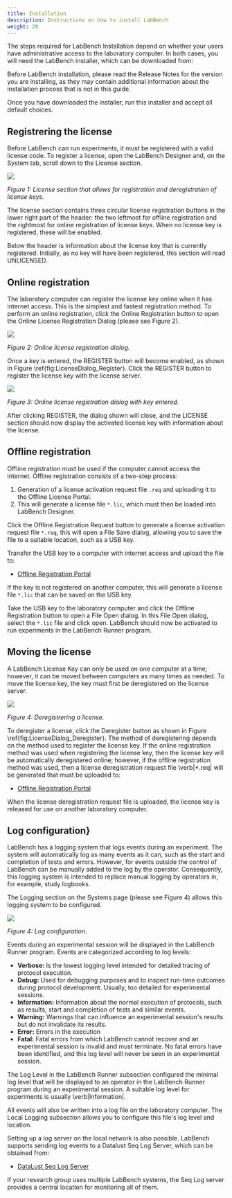 ```yaml
---
title: Installation
description: Instructions on how to install LabBench
weight: 20
---
```


The steps required for LabBench Installation depend on whether your users have administrative access to the laboratory computer. In both cases, you will need the LabBench installer, which can be downloaded from: 

Before LabBench installation, please read the Release Notes for the version you are installing, as they may contain additional information about the installation process that is not in this guide.

Once you have downloaded the installer, run this installer and accept all default choices.

## Registrering the license

Before LabBench can run experiments, it must be registered with a valid license code. To register a license, open the LabBench Designer and, on the System tab, scroll down to the License section.

![](/images/administration/SystemLicense.png)

*Figure 1: License section that allows for registration and deregistration of license keys.*

The license section contains three circular license registration buttons in the lower right part of the header: the two leftmost for offline registration and the rightmost for online registration of license keys. When no license key is registered, these will be enabled.

Below the header is information about the license key that is currently registered. Initially, as no key will have been registered, this section will read UNLICENSED.

## Online registration

The laboratory computer can register the license key online when it has internet access. This is the simplest and fastest registration method. To perform an online registration, click the Online Registration button to open the Online License Registration Dialog (please see Figure 2).

![](/images/administration/DialogLicenseEnterKey.png)

*Figure 2: Online license registration dialog.*

Once a key is entered, the REGISTER button will become enabled, as shown in Figure \ref{fig:LicenseDialog_Register}. Click the REGISTER button to register the license key with the license server.

![](/images/administration/DialogLicenseRegister.png)

*Figure 3: Online license registration dialog with key entered.*

After clicking REGISTER, the dialog shown will close, and the LICENSE section should now display the activated license key with information about the license.

## Offline registration

Offline registration must be used if the computer cannot access the internet. Offline registration consists of a two-step process:

1. Generation of a license activation request file `.req` and uploading it to the Offline License Portal.
2. This will generate a license file `*.lic`, which must then be loaded into LabBench Designer.

Click the Offline Registration Request button to generate a license activation request file `*.req`, this will open a File Save dialog, allowing you to save the file to a suitable location, such as a USB key.

Transfer the USB key to a computer with internet access and upload the file to:

* [Offline Registration Portal](https://offline.licensespring.com/)

If the key is not registered on another computer, this will generate a license file `*.lic` that can be saved on the USB key. 

Take the USB key to the laboratory computer and click the Offline Registration button to open a File Open dialog. In this File Open dialog, select the `*.lic` file and click open. LabBench should now be activated to run experiments in the LabBench Runner program.

## Moving the license

A LabBench License Key can only be used on one computer at a time; however, it can be moved between computers as many times as needed. To move the license key, the key must first be deregistered on the license server.

![](/images/administration/SystemLicenseDeregister.png)

*Figure 4: Deregistrering a license.*

To deregister a license, click the Deregister button as shown in Figure \ref{fig:LicenseDialog_Deregister}. The method of deregistering depends on the method used to register the license key. If the online registration method was used when registering the license key, then the license key will be automatically deregistered online; however, if the offline registration method was used, then a license deregistration request file \verb|*.req| will be generated that must be uploaded to:

* [Offline Registration Portal](https://offline.licensespring.com/)

When the license deregistration request file is uploaded, the license key is released for use on another laboratory computer.

## Log configuration}

LabBench has a logging system that logs events during an experiment. The system will automatically log as many events as it can, such as the start and completion of tests and errors. However, for events outside the control of LabBench can be manually added to the log by the operator. Consequently, this logging system is intended to replace manual logging by operators in, for example, study logbooks.

The Logging section on the Systems page (please see Figure 4) allows this logging system to be configured.

![](/images/administration/SystemLogging.png)

*Figure 4: Log configuration.*

Events during an experimental session will be displayed in the LabBench Runner program. Events are categorized according to log levels:

* **Verbose:** Is the lowest logging level intended for detailed tracing of protocol execution.
* **Debug:** Used for debugging purposes and to inspect run-time outcomes during protocol development. Usually, too detailed for experimental sessions.
* **Information:** Information about the normal execution of protocols, such as results, start and completion of tests and similar events.
* **Warning:** Warnings that can influence an experimental session's results but do not invalidate its results.
* **Error:** Errors in the execution 
* **Fatal:** Fatal errors from which LabBench cannot recover and an experimental session is invalid and must terminate. No fatal errors have been identified, and this log level will never be seen in an experimental session.

The Log Level in the LabBench Runner subsection configured the minimal log level that will be displayed to an operator in the LabBench Runner program during an experimental session. A suitable log level for experiments is usually \verb|Information|.

All events will also be written into a log file on the laboratory computer. The Local Logging subsection allows you to configure this file's log level and location.

Setting up a log server on the local network is also possible. LabBench supports sending log events to a Datalust Seq Log Server, which can be obtained from:

* [DataLust Seq Log Server](https://datalust.co/seq)

If your research group uses multiple LabBench systems, the Seq Log server provides a central location for monitoring all of them.
